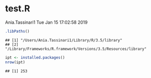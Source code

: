 test.R
================
Ania.Tassinari1
Tue Jan 15 17:02:58 2019

``` r
.libPaths()
```

    ## [1] "/Users/Ania.Tassinari1/Library/R/3.5/library"                  
    ## [2] "/Library/Frameworks/R.framework/Versions/3.5/Resources/library"

``` r
ipt <- installed.packages()
nrow(ipt)
```

    ## [1] 253
